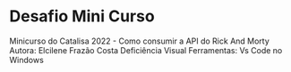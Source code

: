 # Desafio Mini Curso
Minicurso do Catalisa 2022 - Como consumir a API do Rick And Morty
Autora: Elcilene Frazão Costa
Deficiência
Visual
Ferramentas: Vs Code no Windows
